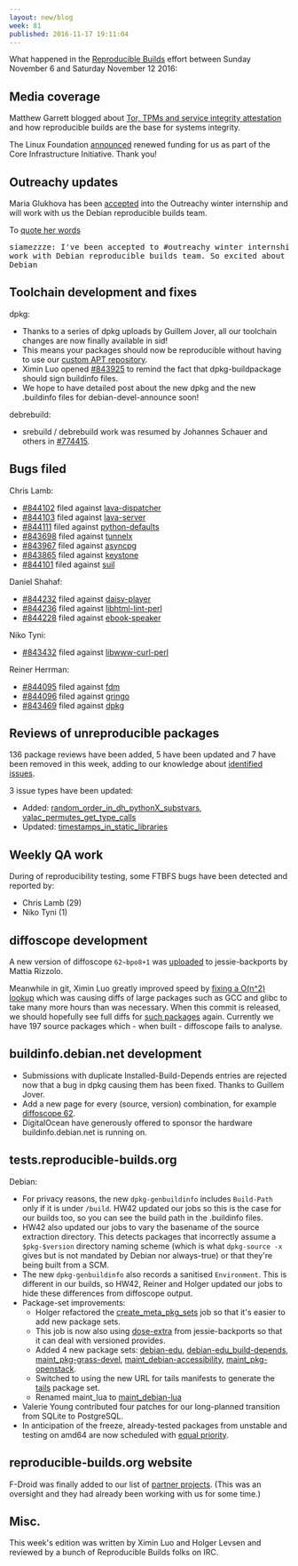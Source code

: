 ```yaml
---
layout: new/blog
week: 81
published: 2016-11-17 19:11:04
---
```


What happened in the [Reproducible
Builds](https://wiki.debian.org/ReproducibleBuilds) effort between Sunday
November 6 and Saturday November 12 2016:


Media coverage
--------------

Matthew Garrett blogged about [Tor, TPMs and service integrity
attestation](https://mjg59.dreamwidth.org/45602.html) and how reproducible
builds are the base for systems integrity.

The Linux Foundation
[announced](https://www.coreinfrastructure.org/news/announcements/2016/11/linux-foundations-core-infrastructure-initiative-renews-funding)
renewed funding for us as part of the Core Infrastructure Initiative. Thank
you!


Outreachy updates
-----------------

Maria Glukhova has been
[accepted](https://wiki.gnome.org/Outreachy/2016/DecemberMarch#Debian) into the
Outreachy winter internship and will work with us the Debian reproducible
builds team.

To [quote her words](https://twitter.com/siamezzze/status/796063767180275712)

<pre>siamezzze: I've been accepted to #outreachy winter internship - going to
work with Debian reproducible builds team. So excited about that! <3
Debian</pre>


Toolchain development and fixes
-------------------------------

dpkg:

* Thanks to a series of dpkg uploads by Guillem Jover, all our toolchain
  changes are now finally available in sid!
* This means your packages should now be reproducible without having to use our
  [custom APT
  repository](https://tests.reproducible-builds.org/debian/index_repositories.html).
* Ximin Luo opened [#843925](https://bugs.debian.org/843925) to remind the fact that dpkg-buildpackage
  should sign buildinfo files.
* We hope to have detailed post about the new dpkg and the new .buildinfo files
  for debian-devel-announce soon!

debrebuild:

* srebuild / debrebuild work was resumed by Johannes Schauer and others in
  [#774415](https://bugs.debian.org/774415).


Bugs filed
----------

Chris Lamb:

* [#844102](https://bugs.debian.org/844102) filed against [lava-dispatcher](https://tracker.debian.org/pkg/lava-dispatcher)
* [#844103](https://bugs.debian.org/844103) filed against [lava-server](https://tracker.debian.org/pkg/lava-server)
* [#844111](https://bugs.debian.org/844111) filed against [python-defaults](https://tracker.debian.org/pkg/python-defaults)
* [#843698](https://bugs.debian.org/843698) filed against [tunnelx](https://tracker.debian.org/pkg/tunnelx)
* [#843967](https://bugs.debian.org/843967) filed against [asyncpg](https://tracker.debian.org/pkg/asyncpg)
* [#843865](https://bugs.debian.org/843865) filed against [keystone](https://tracker.debian.org/pkg/keystone)
* [#844101](https://bugs.debian.org/844101) filed against [suil](https://tracker.debian.org/pkg/suil)

Daniel Shahaf:

* [#844232](https://bugs.debian.org/844232) filed against [daisy-player](https://tracker.debian.org/pkg/daisy-player)
* [#844236](https://bugs.debian.org/844236) filed against [libhtml-lint-perl](https://tracker.debian.org/pkg/libhtml-lint-perl)
* [#844228](https://bugs.debian.org/844228) filed against [ebook-speaker](https://tracker.debian.org/pkg/ebook-speaker)

Niko Tyni:

* [#843432](https://bugs.debian.org/843432) filed against [libwww-curl-perl](https://tracker.debian.org/pkg/libwww-curl-perl)

Reiner Herrman:

* [#844095](https://bugs.debian.org/844095) filed against [fdm](https://tracker.debian.org/pkg/fdm)
* [#844096](https://bugs.debian.org/844096) filed against [gringo](https://tracker.debian.org/pkg/gringo)
* [#843469](https://bugs.debian.org/843469) filed against [dpkg](https://tracker.debian.org/pkg/dpkg)


Reviews of unreproducible packages
----------------------------------

136 package reviews have been added, 5 have been updated and 7 have been
removed in this week, adding to our knowledge about [identified
issues](https://tests.reproducible-builds.org/debian/index_issues.html).

3 issue types have been updated:

 * Added: [random_order_in_dh_pythonX_substvars](https://tests.reproducible-builds.org/issues/unstable/random_order_in_dh_pythonX_substvars_issue.html), [valac_permutes_get_type_calls](https://tests.reproducible-builds.org/issues/unstable/valac_permutes_get_type_calls_issue.html)
 * Updated: [timestamps_in_static_libraries](https://tests.reproducible-builds.org/issues/unstable/timestamps_in_static_libraries_issue.html)


Weekly QA work
--------------

During of reproducibility testing, some FTBFS bugs have been detected and
reported by:

 * Chris Lamb (29)
 * Niko Tyni (1)


diffoscope development
----------------------

A new version of diffoscope `62~bpo8+1` was
[uploaded](http://metadata.ftp-master.debian.org/changelogs/main/d/diffoscope/diffoscope_62~bpo8+1_changelog)
to jessie-backports by Mattia Rizzolo.

Meanwhile in git, Ximin Luo greatly improved speed by [fixing a O(n^2)
lookup](https://salsa.debian.org/reproducible-builds/diffoscope/commit/deb8aea)
which was causing diffs of large packages such as GCC and glibc to take many
more hours than was necessary. When this commit is released, we should
hopefully see full diffs for [such
packages](https://tests.reproducible-builds.org/debian/index_breakages.html)
again. Currently we have 197 source packages which - when built - diffoscope
fails to analyse.


buildinfo.debian.net development
--------------------------------

 * Submissions with duplicate Installed-Build-Depends entries are rejected now
   that a bug in dpkg causing them has been fixed. Thanks to Guillem Jover.
 * Add a new page for every (source, version) combination, for example
   [diffoscope 62](https://buildinfo.debian.net/sources/diffoscope/62).
 * DigitalOcean have generously offered to sponsor the hardware
   buildinfo.debian.net is running on.


tests.reproducible-builds.org
-----------------------------

Debian:

 * For privacy reasons, the new `dpkg-genbuildinfo` includes `Build-Path` only
   if it is under `/build`. HW42 updated our jobs so this is the case for our
   builds too, so you can see the build path in the .buildinfo files.
 * HW42 also updated our jobs to vary the basename of the source extraction
   directory. This detects packages that incorrectly assume a `$pkg-$version`
   directory naming scheme (which is what `dpkg-source -x` gives but is not
   mandated by Debian nor always-true) or that they're being built from a SCM.
 * The new `dpkg-genbuildinfo` also records a sanitised `Environment`. This is
   different in our builds, so HW42, Reiner and Holger updated our jobs to hide
   these differences from diffoscope output.
 * Package-set improvements:
   * Holger refactored the
     [create_meta_pkg_sets](https://jenkins.debian.net/view/reproducible/job/reproducible_create_meta_pkg_sets/)
     job so that it's easier to add new package sets.
   * This job is now also using [dose-extra](https://tracker.debian.org/pkg/dose-extra) from jessie-backports so
     that it can deal with versioned provides.
   * Added 4 new package sets: [debian-edu](https://tests.reproducible-builds.org/debian/unstable/amd64/pkg_set_debian-edu.html), [debian-edu_build-depends](https://tests.reproducible-builds.org/debian/unstable/amd64/pkg_set_debian-edu_build-depends.html), [maint_pkg-grass-devel](https://tests.reproducible-builds.org/debian/unstable/amd64/pkg_set_maint_pkg-grass-devel.html), [maint_debian-accessibility](https://tests.reproducible-builds.org/debian/unstable/amd64/pkg_set_maint_debian-accessibility.html), [maint_pkg-openstack](https://tests.reproducible-builds.org/debian/unstable/amd64/pkg_set_maint_pkg-openstack.html).
   * Switched to using the new URL for tails manifests to generate the
     [tails](https://tests.reproducible-builds.org/debian/unstable/amd64/pkg_set_tails.html) package set.
   * Renamed maint_lua to [maint_debian-lua](https://tests.reproducible-builds.org/debian/unstable/amd64/pkg_set_maint_debian-lua.html)
 * Valerie Young contributed four patches for our long-planned transition from
   SQLite to PostgreSQL.
 * In anticipation of the freeze, already-tested packages from unstable
   and testing on amd64 are now scheduled with [equal
   priority](https://tests.reproducible-builds.org/debian/index_performance.html).


reproducible-builds.org website
-------------------------------

F-Droid was finally added to our list of [partner
projects](https://reproducible-builds.org/who/). (This was an oversight and
they had already been working with us for some time.)


Misc.
-----

This week's edition was written by Ximin Luo and Holger Levsen and reviewed by
a bunch of Reproducible Builds folks on IRC.

